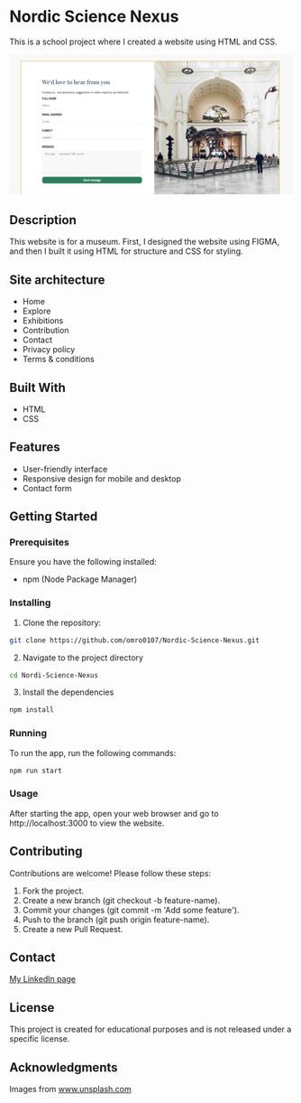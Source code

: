# Nordic Science Nexus

This is a school project where I created a website using HTML and CSS.

![image](/img/nsn1.png)


## Description

This website is for a museum. First, I designed the website using FIGMA, and then I built it using HTML for structure and CSS for styling.

## Site architecture
- Home
- Explore
- Exhibitions
- Contribution
- Contact
- Privacy policy
- Terms & conditions

## Built With

- HTML
- CSS

## Features

- User-friendly interface
- Responsive design for mobile and desktop
- Contact form

## Getting Started

### Prerequisites

Ensure you have the following installed:
- npm (Node Package Manager)

### Installing

1. Clone the repository:

```bash
git clone https://github.com/omro0107/Nordic-Science-Nexus.git
```

2. Navigate to the project directory

```bash
cd Nordi-Science-Nexus
```

3. Install the dependencies

```bash
npm install
```

### Running

To run the app, run the following commands:

```bash
npm run start
```

### Usage
After starting the app, open your web browser and go to http://localhost:3000 to view the website.

## Contributing

Contributions are welcome! Please follow these steps:

1. Fork the project.
2. Create a new branch (git checkout -b feature-name).
3. Commit your changes (git commit -m 'Add some feature').
4. Push to the branch (git push origin feature-name).
5. Create a new Pull Request.

## Contact

[My LinkedIn page](https://www.linkedin.com/in/oda-marie-rosenkilde-9b0919287/)

## License

This project is created for educational purposes and is not released under a specific license.

## Acknowledgments

Images from www.unsplash.com
 